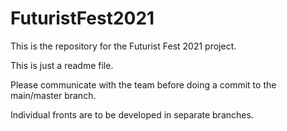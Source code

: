 # FuturistFest2021
 This is the repository for the Futurist Fest 2021 project.

This is just a readme file.

Please communicate with the team before doing a commit to the main/master branch.

Individual fronts are to be developed in separate branches.
